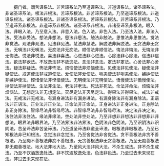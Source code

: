 <!-- { "loadSidebar": true } -->
　　摄门者。谓苦谛系法。非苦谛系法乃至道谛系法。非道谛系法。诸圣谛系法。非诸圣谛系法。根法非根法。苦谛系根法。非苦谛系根法。乃至道谛系根法。非道谛系根法。诸圣谛系根法。非诸圣谛系根法。苦谛系非根法。非苦谛系非根法。乃至道谛系非根法。非道谛系非根法。诸圣谛系非根法。非诸圣谛系非根法。眼入法。非眼入法。乃至意入法。非意入法。色入法。非色入法。乃至法入法。非法入法。受法非受法。想法非想法。思法非思法。触法非触法。思惟法非思惟法。觉法非觉法。观法非观法。见法非见法。慧法非慧法。解脱法非解脱法。无贪法非无贪法。无嗔法非无嗔法。无痴法非无痴法。顺信法非顺信法。悔法非悔法。无悔法非无悔法。悦法非悦法。喜法非喜法。心进法非心进法。心除法非心除法。信法非信法。欲法非欲法。不放逸法非不放逸法。念法非念法。定法非定法。心舍法非心舍法。疑法非疑法。怖法非怖法。烦恼使法非烦恼使法。见使法非见使法。疑使法非疑使法。戒道使法非戒道使法。爱使法非爱使法。嗔恚使法非嗔恚使法。嫉妒使法非嫉妒使法。悭惜使法非悭惜使法。无明使法非无明使法。憍慢使法非憍慢使法。掉使法非掉使法。生法非生法。老法非老法。死法非死法。命法非命法。烦恼法非烦恼法。无想定法非无想定法。灭尽定法非灭尽定法。得果法非得果法。戒法非戒法。无戒法非无戒法。有漏身进法非有漏身进法。有漏身除法非有漏身除法。正语法非正语法。正业法非正业法。正命法非正命法。正身进法非正身进法。正身除法非正身除法。智缘尽法非智缘尽法。非智缘尽法非非智缘尽法。决定法非决定法。法住法非法住法。缘法非缘法。空处法非空处法。乃至非想非非想法非非想非非非想法。眼界法非眼界法。乃至法界法非法界法。色阴法非色阴法。乃至识阴法非识阴法。苦圣谛法非苦圣谛法。乃至道圣谛法非道圣谛法。眼根法非眼根法。乃至已知根法非已知根法。念觉法非念觉法。乃至舍觉法非舍觉法。贪不善根法非贪不善根法。乃至痴不善根法非痴不善根法。无贪善根法非无贪善根法。乃至无痴善根法非无痴善根法。地大法非地大法。乃至风大法非风大法。不杀生戒法。非不杀生戒法。乃至不饮酒放逸处法。非不饮酒放逸处法。色法非色法。乃至过去未来现在法。非过去未来现在法。
